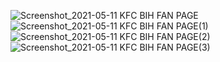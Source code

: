 ![Screenshot_2021-05-11 KFC BIH FAN PAGE](https://user-images.githubusercontent.com/48333019/117784351-c570f780-b243-11eb-9555-ab0e606b2306.png)
![Screenshot_2021-05-11 KFC BIH FAN PAGE(1)](https://user-images.githubusercontent.com/48333019/117784406-d3267d00-b243-11eb-9181-0e6fd6b4f33b.png)
![Screenshot_2021-05-11 KFC BIH FAN PAGE(2)](https://user-images.githubusercontent.com/48333019/117784418-d457aa00-b243-11eb-8f47-62b19207011d.png)
![Screenshot_2021-05-11 KFC BIH FAN PAGE(3)](https://user-images.githubusercontent.com/48333019/117784421-d4f04080-b243-11eb-88fb-de61a007780f.png)
